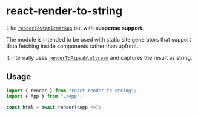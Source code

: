 # react-render-to-string

Like [`renderToStaticMarkup`](https://reactjs.org/docs/react-dom-server.html#rendertostaticmarkup) but with **suspense support**.

The module is intended to be used with static site generators that support data fetching inside components rather than upfront.

It internally uses [`renderToPipeableStream`](https://reactjs.org/docs/react-dom-server.html#rendertopipeablestream) and captures the result as string.

## Usage

```js
import { render } from "react-render-to-string";
import { App } from "./App";

const html = await render(<App />);
```
